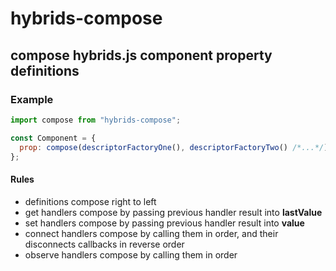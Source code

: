 # hybrids-compose

## compose hybrids.js component property definitions

### Example

```javascript 1.8
import compose from "hybrids-compose";

const Component = {
  prop: compose(descriptorFactoryOne(), descriptorFactoryTwo() /*...*/),
};
```

#### Rules

- definitions compose right to left
- get handlers compose by passing previous handler result into **lastValue**
- set handlers compose by passing previous handler result into **value**
- connect handlers compose by calling them in order, and their disconnects callbacks in reverse order
- observe handlers compose by calling them in order
